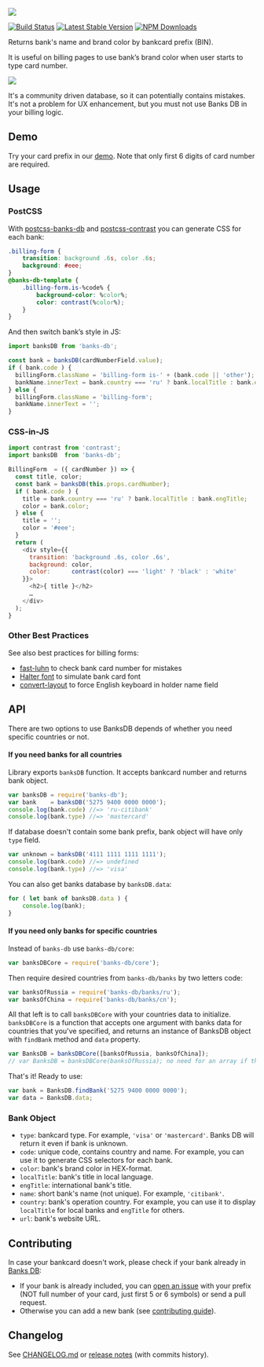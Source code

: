 ![](https://ramoona.github.io/banks-db-demo//assets/logo.svg)

[![Build Status](https://img.shields.io/travis/ramoona/banks-db/master.svg?style=flat-square)](https://travis-ci.org/ramoona/banks-db)
[![Latest Stable Version](https://img.shields.io/npm/v/banks-db.svg?style=flat-square)](https://www.npmjs.com/package/banks-db)
[![NPM Downloads](https://img.shields.io/npm/dm/banks-db.svg?style=flat-square)](https://www.npmjs.com/package/banks-db)

Returns bank's name and brand color by bankcard prefix (BIN).

It is useful on billing pages to use bank’s brand color when user starts to type card number.
   
![](https://ramoona.github.io/banks-db-demo/assets/usage.gif)

It's a community driven database, so it can potentially contains mistakes. It's not a problem for UX enhancement,
but you must not use Banks DB in your billing logic.

## Demo
Try your card prefix in our [demo](https://ramoona.github.io/banks-db-demo/). Note that only first 6 digits of card number are required.

## Usage

### PostCSS

With [postcss-banks-db](https://github.com/ramoona/postcss-banks-db) and
[postcss-contrast](https://github.com/stephenway/postcss-contrast) you can
generate CSS for each bank:

```css
.billing-form {
    transition: background .6s, color .6s;
    background: #eee;
}
@banks-db-template {
    .billing-form.is-%code% {
        background-color: %color%;
        color: contrast(%color%);
    }
}
```

And then switch bank’s style in JS:

```js
import banksDB from 'banks-db';

const bank = banksDB(cardNumberField.value);
if ( bank.code ) {
  billingForm.className = 'billing-form is-' + (bank.code || 'other');
  bankName.innerText = bank.country === 'ru' ? bank.localTitle : bank.engTitle;
} else {
  billingForm.className = 'billing-form';
  bankName.innerText = '';
}
```

### CSS-in-JS

```js
import contrast from 'contrast';
import banksDB  from 'banks-db';

BillingForm  = ({ cardNumber }) => {
  const title, color;
  const bank = banksDB(this.props.cardNumber);
  if ( bank.code ) {
    title = bank.country === 'ru' ? bank.localTitle : bank.engTitle;
    color = bank.color;
  } else {
    title = '';
    color = '#eee';
  }
  return (
    <div style={{
      transition: 'background .6s, color .6s',
      background: color,
      color:      contrast(color) === 'light' ? 'black' : 'white'
    }}>
      <h2>{ title }</h2>
      …
    </div>
  );
}
```

### Other Best Practices
See also best practices for billing forms:

* [fast-luhn](https://github.com/bendrucker/fast-luhn) to check bank card number for mistakes
* [Halter font](http://www.dafont.com/halter.font) to simulate bank card font
* [convert-layout](https://github.com/ai/convert-layout) to force English keyboard in holder name field

## API

There are two options to use BanksDB depends of whether you need specific countries or not.

#### If you need banks for all countries
Library exports `banksDB` function. It accepts bankcard number and returns
bank object.

```js
var banksDB = require('banks-db');
var bank    = banksDB('5275 9400 0000 0000');
console.log(bank.code) //=> 'ru-citibank'
console.log(bank.type) //=> 'mastercard'
```

If database doesn't contain some bank prefix, bank object will have only
`type` field.

```js
var unknown = banksDB('4111 1111 1111 1111');
console.log(bank.code) //=> undefined
console.log(bank.type) //=> 'visa'
```

You can also get banks database by `banksDB.data`:

```js
for ( let bank of banksDB.data ) {
    console.log(bank);
}
```

#### If you need only banks for specific countries

Instead of `banks-db` use `banks-db/core`:
```js
var banksDBCore = require('banks-db/core');
```
Then require desired countries from `banks-db/banks` by two letters code:
```js
var banksOfRussia = require('banks-db/banks/ru');
var banksOfChina = require('banks-db/banks/cn');
```
All that left is to call `banksDBCore` with your countries data to initialize. `banksDBCore` is a function that accepts one argument with banks data for countries that you've specified, and returns an instance of BanksDB object with `findBank` method and `data` property.
```js
var BanksDB = banksDBCore([banksOfRussia, banksOfChina]);
// var BanksDB = banksDBCore(banksOfRussia); no need for an array if there's only one country
```
That's it! Ready to use:
```js
var bank = BanksDB.findBank('5275 9400 0000 0000');
var data = BanksDB.data;
```

### Bank Object

* `type`: bankcard type. For example, `'visa'` or `'mastercard'`.
  Banks DB will return it even if bank is unknown.
* `code`: unique code, contains country and name. For example, you can use it to generate CSS selectors for each bank.
* `color`: bank's brand color in HEX-format.
* `localTitle`: bank's title in local language.
* `engTitle`: international bank's title.
* `name`: short bank's name (not unique). For example, `'citibank'`.
* `country`: bank's operation country. For example, you can use it
  to display `localTitle` for local banks and `engTitle` for others.
* `url`: bank's website URL.

## Contributing

In case your bankcard doesn't work, please check if your bank already in [Banks DB](https://github.com/Ramoona/banks-db/tree/master/banks):

- If your bank is already included, you can [open an issue](https://github.com/Ramoona/banks-db/issues) with your prefix (NOT full number of your card, just first 5 or 6 symbols) or send a pull request.
- Otherwise you can add a new bank (see [contributing guide](https://github.com/Ramoona/banks-db/blob/master/CONTRIBUTING.md)).

## Changelog
See [CHANGELOG.md](https://github.com/ramoona/banks-db/blob/master/CHANGELOG.md) or [release notes](https://github.com/ramoona/banks-db/releases) (with commits history).
